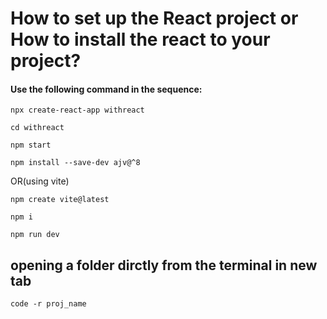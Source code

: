 # How to set up the React project or  How to install the react to your project?

#### Use the following command in the sequence:

``` 
npx create-react-app withreact

cd withreact

npm start

npm install --save-dev ajv@^8 

```

OR(using vite)

```
npm create vite@latest

npm i

npm run dev

```

## opening a folder dirctly from the terminal in new tab 
```
code -r proj_name

```